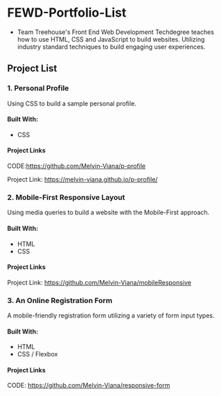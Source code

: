 # FEWD-Portfolio-List
- Team Treehouse's Front End Web Development Techdegree teaches how to use HTML, CSS and JavaScript to build websites. Utilizing industry standard techniques to build engaging user experiences.

## Project List
### 1. Personal Profile
Using CSS to build a sample personal profile.

#### Built With:
* CSS
#### Project Links
CODE:https://github.com/Melvin-Viana/p-profile

Project Link: https://melvin-viana.github.io/p-profile/

### 2. Mobile-First Responsive Layout
Using media queries to build a website with the Mobile-First approach. 
#### Built With:
* HTML
* CSS

#### Project Links
Project Link: https://github.com/Melvin-Viana/mobileResponsive

### 3. An Online Registration Form
A mobile-friendly registration form utilizing a variety of form input types.

#### Built With:
- HTML
- CSS / Flexbox

#### Project Links
CODE: https://github.com/Melvin-Viana/responsive-form
